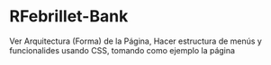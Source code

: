 # RFebrillet-Bank
Ver Arquitectura (Forma) de la Página, Hacer estructura de menús y funcionalides usando CSS, tomando como ejemplo la página 
